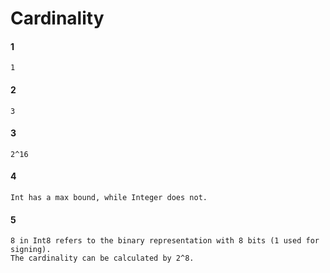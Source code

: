 # Cardinality

#### 1
```
1
```
#### 2
```
3
```
#### 3
```
2^16
```

#### 4
```
Int has a max bound, while Integer does not.
```
#### 5
```
8 in Int8 refers to the binary representation with 8 bits (1 used for signing).
The cardinality can be calculated by 2^8.
```

